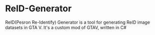 # ReID-Generator
ReID(Pesron Re-Identify) Generator is a tool for generating ReID image datasets in GTA V. It's a custom mod of GTAV, written in C#
